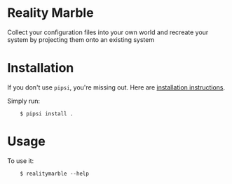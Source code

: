 # Reality Marble

Collect your configuration files into your own world and recreate your system by projecting them onto an existing system


# Installation

If you don't use `pipsi`, you're missing out.
Here are [installation instructions](https://github.com/mitsuhiko/pipsi#readme).

Simply run:

```shell
    $ pipsi install .
```


# Usage

To use it:

```shell
    $ realitymarble --help
```

